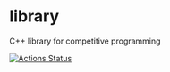 # library
C++ library for competitive programming

[![Actions Status](https://github.com/m1une/library/workflows/verify/badge.svg)](https://github.com/m1une/library/actions) 
